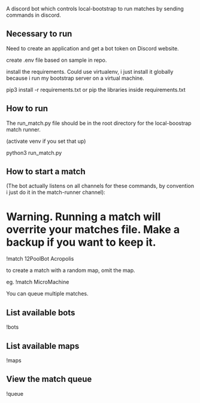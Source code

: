 A discord bot which controls local-bootstrap to run matches by sending commands in discord.

## Necessary to run

Need to create an application and get a bot token on Discord website.

create .env file based on sample in repo.

install the requirements.  Could use virtualenv, i just install it globally because i run my bootstrap server on a virtual machine.

pip3 install -r requirements.txt or pip the libraries inside requirements.txt


## How to run

The run_match.py file should be in the root directory for the local-boostrap match runner.  

(activate venv if you set that up)

python3 run_match.py

## How to start a match 
(The bot actually listens on all channels for these commands, by convention i just do it in the match-runner channel):

# Warning.  Running a match will overrite your matches file.  Make a backup if you want to keep it.

!match 12PoolBot Acropolis

to create a match with a random map, omit the map.

eg. !match MicroMachine


You can queue multiple matches.

## List available bots
!bots

## List available maps
!maps

## View the match queue
!queue
